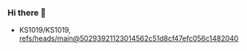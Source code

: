 ### Hi there 👋

<!-- START gadpp --> 
- KS1019/KS1019, [refs/heads/main@50293921123014562c51d8cf47efc056c1482040](https://github.com/KS1019/KS1019/commit/50293921123014562c51d8cf47efc056c1482040)

<!--

Here are some ideas to get you started:

- 🔭 I’m currently working on ...
- 🌱 I’m currently learning ...
- 👯 I’m looking to collaborate on ...
- 🤔 I’m looking for help with ...
- 💬 Ask me about ...
- 📫 How to reach me: ...
- 😄 Pronouns: ...
- ⚡ Fun fact: ...
-->
